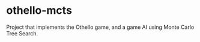 # othello-mcts
Project that implements the Othello game, and a game AI using Monte Carlo Tree Search. 
